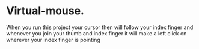 # Virtual-mouse.
When you run this project your cursor then will follow your index finger and whenever you join your thumb and index finger it will make a left click on wherever your index finger is pointing
